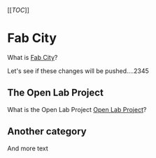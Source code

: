 [[_TOC_]]
# Fab City
What is <a href="https://fabcity.uber.space/Fab%20City%20Hamburg%20Definition.md/ed34707e46ba99142c65d89e7b25bb18dc801274" title="Title">Fab City</a>?

Let's see if these changes will be pushed....2345

## The Open Lab Project
What is the Open Lab Project  <a href="https://fabcity.uber.space/Open%20Lab.md" title="Title"> Open Lab Project</a>?

## Another category
And more text